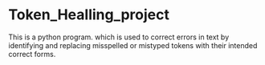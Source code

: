 # Token_Healling_project
This is a python program. which is used to correct errors in text by identifying and replacing misspelled or mistyped tokens with their intended correct forms.
